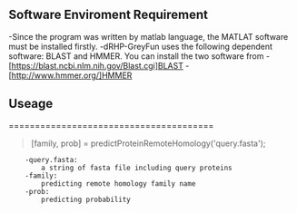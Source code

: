 ## Software Enviroment Requirement
 -Since the program was written by matlab language, the MATLAT software must be installed firstly.
 -dRHP-GreyFun uses the following dependent software: BLAST and HMMER. You can install the two software from 
    -[https://blast.ncbi.nlm.nih.gov/Blast.cgi]BLAST 
    -[http://www.hmmer.org/]HMMER
    
## Useage
=======================================
>[family, prob] = predictProteinRemoteHomology('query.fasta');

		-query.fasta:
			a string of fasta file including query proteins
		-family:
			predicting remote homology family name
		-prob:
			predicting probability
			
